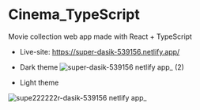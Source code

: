 # Cinema_TypeScript
Movie collection web app made with React + TypeScript
- Live-site: https://super-dasik-539156.netlify.app/
- Dark theme
![super-dasik-539156 netlify app_ (2)](https://user-images.githubusercontent.com/86136379/215076633-7b308e4c-15a6-4782-ab0e-5c17d748b6d9.png)

- Light theme

![supe222222r-dasik-539156 netlify app_](https://user-images.githubusercontent.com/86136379/215076553-ae176135-a7c7-4eba-8856-613cc79fbac7.png)

